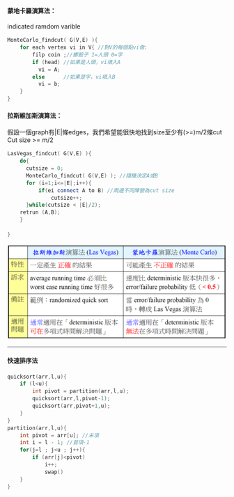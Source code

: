 #### 蒙地卡羅演算法：
indicated ramdom varible

```C++
MonteCarlo_findcut( G(V,E) ){
    for each vertex vi in V{ //對V的每個點vi做:
        filp coin ;//擲骰子 1=人頭 0=字
        if (head) //如果是人頭，vi填入A
          vi = A;
        else      //如果是字，vi填入B
          vi = b;
    }
}
```
#### 拉斯維加斯演算法：

假設一個graph有|E|條edges，我們希望能很快地找到size至少有(>=)m/2條cut
Cut size >= m/2

```C++
LasVegas_findcut( G(V,E) ){
    do{
      cutsize = 0;
      MonteCarlo_findcut( G(V,E) ); //隨機決定A或B
      for (i=1;i<=|E|;i++){
          if(ei connect A to B) //兩邊不同陣營為cut size
              cutsize++;
      }while(cutsize < |E|/2);
    retrun (A,B);
    }

}

```
![](assets/markdown-img-paste-20220321000502420.png)

---
#### 快速排序法
```C++
quicksort(arr,l,u){
    if (l<u){
        int pivot = partition(arr,l,u);
        quicksort(arr,l,pivot-1);
        quicksort(arr,pivot+1,u);
    }
}
partition(arr,l,u){
    int pivot = arr[u]; //末項
    int i = l - 1; //首項-1
    for(j=l ; j<u ; j++){
        if (arr[j]<pivot)
            i++;
            swap()
    }
}
```
